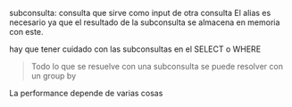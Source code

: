 subconsulta: consulta que sirve como input de otra consulta
El alias es necesario ya que el resultado de la subconsulta se almacena en memoria con este.

hay que tener cuidado con las subconsultas en el SELECT o WHERE

> Todo lo que se resuelve con una subconsulta se puede resolver con un group by

La performance depende de varias cosas
